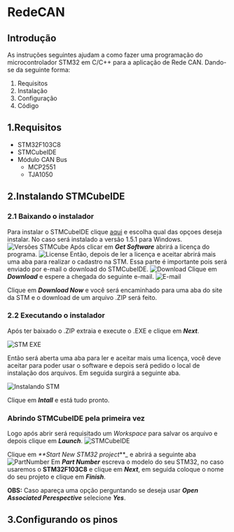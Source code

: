 # RedeCAN
## Introdução
As instruções seguintes ajudam a como fazer uma programação do microcontrolador STM32 em C/C++ para a aplicação de Rede CAN. Dando-se da seguinte forma:
1. Requisitos
2. Instalação
3. Configuração
4. Código
## 1.Requisitos
* STM32F103C8
* STMCubeIDE
* Módulo CAN Bus
    * MCP2551
    * TJA1050
## 2.Instalando STMCubeIDE
### 2.1 Baixando o instalador
Para instalar o STMCubeIDE clique [aqui](https://www.st.com/content/st_com/en/products/development-tools/software-development-tools/stm32-software-development-tools/stm32-ides/stm32cubeide.html) e escolha qual das opçoes deseja instalar. No caso será instalado a versão 1.5.1 para Windows.
![Versões STMCube](https://user-images.githubusercontent.com/65618285/105992189-8dbeb500-6083-11eb-9d3f-e2259412451e.png)
Após clicar em _**Get Software**_ abrirá a licença do programa.
![License](https://user-images.githubusercontent.com/65618285/105992586-14739200-6084-11eb-8915-2305537ca5eb.png)
Então, depois de ler a licença e aceitar abrirá mais uma aba para realizar o cadastro na STM. Essa parte é importante pois será enviado por e-mail o download do STMCubeIDE.
![Download](https://user-images.githubusercontent.com/65618285/105993035-9f548c80-6084-11eb-889d-5a628295590b.png)
Clique em _**Download**_ e espere a chegada do seguinte e-mail.
![E-mail](https://user-images.githubusercontent.com/65618285/105993588-5bae5280-6085-11eb-911a-e570ae3aa054.png)

Clique em _**Download Now**_ e você será encaminhado para uma aba do site da STM e o download de um arquivo .ZIP será feito.
### 2.2 Executando o instalador
Após ter baixado o .ZIP extraia e execute o .EXE e clique em _**Next**_.

![STM EXE](https://user-images.githubusercontent.com/65618285/105994332-44239980-6086-11eb-8d02-2e4c1eefda47.png)

Então será aberta uma aba para ler e aceitar mais uma licença, você deve aceitar para poder usar o software e depois será pedido o local de instalação dos arquivos. Em seguida surgirá a seguinte aba.

![Instalando STM](https://user-images.githubusercontent.com/65618285/106041945-33414b00-60bb-11eb-89a8-0beb5ba10b65.png)

Clique em _**Intall**_ e está tudo pronto.
### Abrindo STMCubeIDE pela primeira vez
Logo após abrir será requisitado um _Workspace_ para salvar os arquivo e depois clique em _**Launch**_.
![STMCubeIDE](https://user-images.githubusercontent.com/65618285/106042916-7223d080-60bc-11eb-835a-cdf948b820b2.png)

Clique em _**Start New STM32 project_**_ e abrirá a seguinte aba
![PartNumber](https://user-images.githubusercontent.com/65618285/106043257-e199c000-60bc-11eb-8e10-53264510c479.png)
Em _**Part Number**_ escreva o modelo do seu STM32, no caso usaremos o **STM32F103C8** e clique em _**Next**_, em seguida coloque o nome do seu projeto e clique em _**Finish**_.

**OBS:** Caso apareça uma opção perguntando se deseja usar _**Open Associated Perespective**_ selecione _**Yes**_.
## 3.Configurando os pinos
